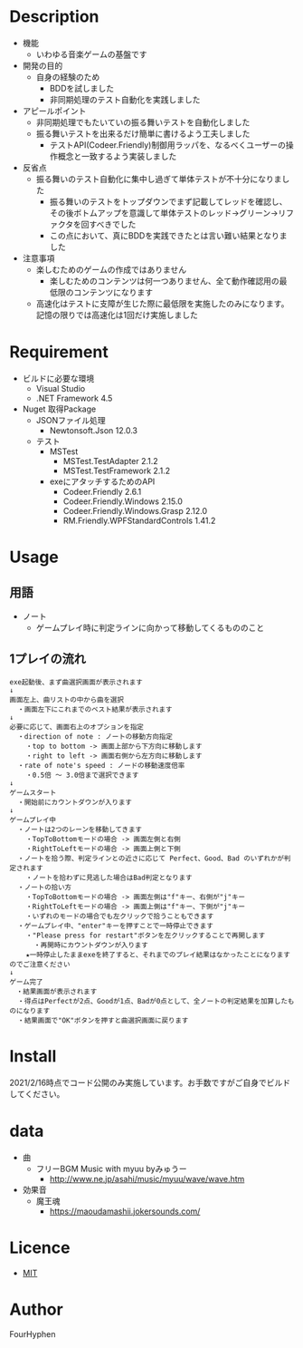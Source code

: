 # Description
- 機能
  - いわゆる音楽ゲームの基盤です
- 開発の目的
  - 自身の経験のため
    - BDDを試しました
    - 非同期処理のテスト自動化を実践しました
- アピールポイント
  - 非同期処理でもたいていの振る舞いテストを自動化しました
  - 振る舞いテストを出来るだけ簡単に書けるよう工夫しました
    - テストAPI(Codeer.Friendly)制御用ラッパを、なるべくユーザーの操作概念と一致するよう実装しました
- 反省点
  - 振る舞いのテスト自動化に集中し過ぎて単体テストが不十分になりました
    - 振る舞いのテストをトップダウンでまず記載してレッドを確認し、その後ボトムアップを意識して単体テストのレッド→グリーン→リファクタを回すべきでした
    - この点において、真にBDDを実践できたとは言い難い結果となりました
- 注意事項
  - 楽しむためのゲームの作成ではありません
    - 楽しむためのコンテンツは何一つありません、全て動作確認用の最低限のコンテンツになります
  - 高速化はテストに支障が生じた際に最低限を実施したのみになります。記憶の限りでは高速化は1回だけ実施しました

# Requirement
- ビルドに必要な環境
  - Visual Studio
  - .NET Framework 4.5
- Nuget 取得Package
  - JSONファイル処理
    - Newtonsoft.Json 12.0.3
  - テスト
    - MSTest
      - MSTest.TestAdapter 2.1.2
      - MSTest.TestFramework 2.1.2
    - exeにアタッチするためのAPI
      - Codeer.Friendly 2.6.1
      - Codeer.Friendly.Windows 2.15.0
      - Codeer.Friendly.Windows.Grasp 2.12.0
      - RM.Friendly.WPFStandardControls 1.41.2

# Usage

## 用語
- ノート
  - ゲームプレイ時に判定ラインに向かって移動してくるもののこと

## 1プレイの流れ

```
exe起動後、まず曲選択画面が表示されます
↓
画面左上、曲リストの中から曲を選択
  ・画面左下にこれまでのベスト結果が表示されます
↓
必要に応じて、画面右上のオプションを指定
  ・direction of note : ノートの移動方向指定
    ・top to bottom -> 画面上部から下方向に移動します
    ・right to left -> 画面右側から左方向に移動します
  ・rate of note's speed : ノードの移動速度倍率
    ・0.5倍 ～ 3.0倍まで選択できます
↓
ゲームスタート
  ・開始前にカウントダウンが入ります
↓
ゲームプレイ中
  ・ノートは2つのレーンを移動してきます
    ・TopToBottomモードの場合 -> 画面左側と右側
    ・RightToLeftモードの場合 -> 画面上側と下側
  ・ノートを拾う際、判定ラインとの近さに応じて Perfect、Good、Bad のいずれかが判定されます
    ・ノートを拾わずに見逃した場合はBad判定となります
  ・ノートの拾い方
    ・TopToBottomモードの場合 -> 画面左側は"f"キー、右側が"j"キー
    ・RightToLeftモードの場合 -> 画面上側は"f"キー、下側が"j"キー
    ・いずれのモードの場合でも左クリックで拾うこともできます
  ・ゲームプレイ中、"enter"キーを押すことで一時停止できます
    ・"Please press for restart"ボタンを左クリックすることで再開します
      ・再開時にカウントダウンが入ります
    ★一時停止したままexeを終了すると、それまでのプレイ結果はなかったことになりますのでご注意ください
↓
ゲーム完了
　・結果画面が表示されます
  ・得点はPerfectが2点、Goodが1点、Badが0点として、全ノートの判定結果を加算したものになります
  ・結果画面で"OK"ボタンを押すと曲選択画面に戻ります
```

# Install

2021/2/16時点でコード公開のみ実施しています。お手数ですがご自身でビルドしてください。

# data
 - 曲
   - フリーBGM Music with myuu byみゅうー
     - http://www.ne.jp/asahi/music/myuu/wave/wave.htm
 - 効果音
   - 魔王魂
     - https://maoudamashii.jokersounds.com/

# Licence

- [MIT](https://github.com/tcnksm/tool/blob/master/LICENCE)

# Author

FourHyphen
